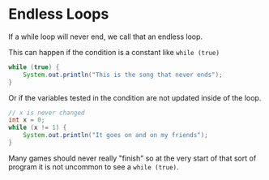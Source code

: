 # Endless Loops

If a while loop will never end, we call that an endless loop.

This can happen if the condition is a constant like `while (true)`

```java
while (true) {
    System.out.println("This is the song that never ends");
}
```

Or if the variables tested in the condition are not updated inside of the loop.

```java
// x is never changed
int x = 0;
while (x != 1) {
    System.out.println("It goes on and on my friends");
}
```

Many games should never really "finish" so at the very start of that sort of program it is not uncommon
to see a `while (true)`.